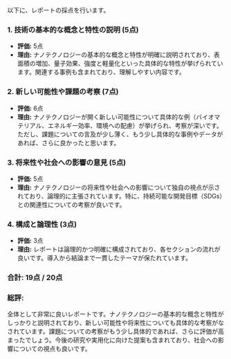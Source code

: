 以下に、レポートの採点を行います。

### 1. 技術の基本的な概念と特性の説明 (5点)
- **評価:** 5点
- **理由:** ナノテクノロジーの基本的な概念と特性が明確に説明されており、表面積の増加、量子効果、強度と軽量化といった具体的な特性が挙げられています。関連する事例も含まれており、理解しやすい内容です。

### 2. 新しい可能性や課題の考察 (7点)
- **評価:** 6点
- **理由:** ナノテクノロジーが開く新しい可能性について具体的な例（バイオマテリアル、エネルギー効率、環境への配慮）が挙げられ、考察が深いです。ただし、課題についての言及が少し薄く、もう少し具体的な事例やデータがあれば、さらに良かったと思います。

### 3. 将来性や社会への影響の意見 (5点)
- **評価:** 5点
- **理由:** ナノテクノロジーの将来性や社会への影響について独自の視点が示されており、論理的に主張されています。特に、持続可能な開発目標（SDGs）との関連性についての考察が良いです。

### 4. 構成と論理性 (3点)
- **評価:** 3点
- **理由:** レポートは論理的かつ明確に構成されており、各セクションの流れが良いです。導入から結論まで一貫したテーマが保たれています。

### **合計:** 19点 / 20点

### 総評:
全体として非常に良いレポートです。ナノテクノロジーの基本的な概念と特性がしっかりと説明されており、新しい可能性や将来性についても具体的な考察がなされています。課題についての考察がもう少し具体的であれば、さらに評価が高まったでしょう。今後の研究や実用化に向けた提案も含まれており、社会への影響についての視点も良いです。